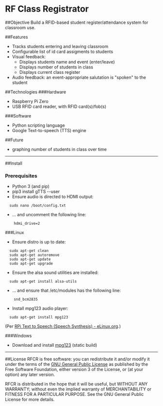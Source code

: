 RF Class Registrator
====================

##Objective
Build a RFID-based student register/attendance system for classroom use.

##Features
- Tracks students entering and leaving classroom
- Configurable list of id card assigments to students
- Visual feedback:
  - Displays students name and event (enter/leave)
  - Displays number of students in class
  - Displays current class register
- Audio feedback: an event-appropriate salutation is "spoken" to the student

##Technologies
###Hardware
- Raspberry Pi Zero
- USB RFID card reader, with RFID card(s)/fob(s)

###Software
- Python scripting language
- Google Text-to-speech (TTS) engine

##Future
- graphing number of students in class over time

***

##Install
### Prerequisites
- Python 3 (and pip)
- pip3 install gTTS --user
- Ensure audio is directed to HDMI output:
```
  sudo nano /boot/config.txt
```
- ... and uncomment the following line:
```
    hdmi_drive=2
```

###Linux
- Ensure distro is up to date:
```
  sudo apt-get clean
  sudo apt-get autoremove
  sudo apt-get update
  sudo apt-get upgrade
```
- Ensure the alsa sound utilities are installed:
```
  sudo apt-get install alsa-utils
```
- ... and ensure that /etc/modules has the following line:
```
    snd_bcm2835
```

- Install mpg123 audio player:
```
  sudo apt-get install mpg123
```
(Per [RPi Text to Speech (Speech Synthesis) - eLinux.org](http://elinux.org/RPi_Text_to_Speech_(Speech_Synthesis)).)

###Windows
- Download and install [mpg123](https://www.mpg123.de) (static build)

***

##License
RFCR is free software: you can redistribute it and/or modify it under the terms of the [GNU General Public License](http://www.gnu.org/licenses/gpl.html) as published by the Free Software Foundation, either version 3 of the License, or (at your option) any later version.

RFCR is distributed in the hope that it will be useful, but WITHOUT ANY WARRANTY; without even the implied warranty of MERCHANTABILITY or FITNESS FOR A PARTICULAR PURPOSE. See the GNU General Public License for more details.
